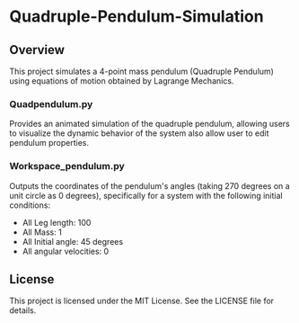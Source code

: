 # Quadruple-Pendulum-Simulation

## Overview
This project simulates a 4-point mass pendulum (Quadruple Pendulum) using equations of motion obtained by Lagrange Mechanics. 
### Quadpendulum.py
Provides an animated simulation of the quadruple pendulum, allowing users to visualize the dynamic behavior of the system also allow user to edit pendulum properties.
### Workspace_pendulum.py
Outputs the coordinates of the pendulum's angles (taking 270 degrees on a unit circle as 0 degrees), specifically for a system with the following initial conditions:
- All Leg length: 100
- All Mass: 1
- All Initial angle: 45 degrees 
- All angular velocities: 0

## License
This project is licensed under the MIT License. See the LICENSE file for details.
